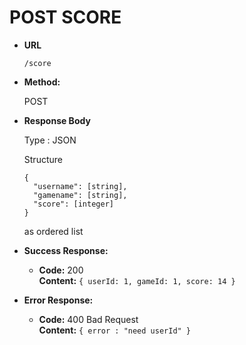 # **POST SCORE**

- **URL**

  `/score`

- **Method:**

  POST

- **Response Body**

  Type : JSON

  Structure

  ```
  {
    "username": [string],
    "gamename": [string],
    "score": [integer]
  }
  ```

  as ordered list

- **Success Response:**

  - **Code:** 200 <br />
    **Content:** `{ userId: 1, gameId: 1, score: 14 }`

- **Error Response:**

  - **Code:** 400 Bad Request <br />
    **Content:** `{ error : "need userId" }`
